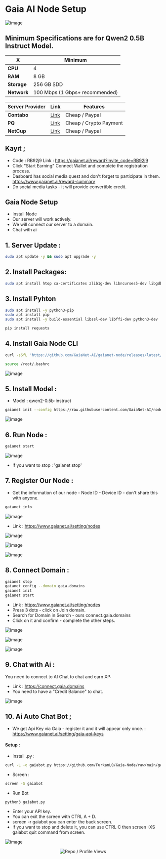 # Gaia AI Node Setup

![image](https://github.com/user-attachments/assets/c7893f6c-c343-4650-95a9-ca90000c6aa6)

## Minimum Specifications are for Qwen2 0.5B Instruct Model.


| X        | Minimum              |
|------------------|----------------------------|
| **CPU**          | 4 |
| **RAM**          | 8 GB                     |
| **Storage**      | 256 GB SDD                   |
| **Network**      | 100 Mbps (1 Gbps+ recommended) |

| Server Provider        | Link              | Features |
|------------------|----------------------------|----------------------------|
| **Contabo**          | [Link](https://www.dpbolvw.net/click-101330552-12454592)                     | Cheap / Paypal  |
| **PQ**      | [Link](https://pq.hosting/?from=627713)                  | Cheap / Crypto Payment |
| **NetCup**          | [Link](https://www.netcup.com/en/?ref=261820) | Cheap / Paypal |

## Kayıt ; 

- Code : RB92j9 Link : https://gaianet.ai/reward?invite_code=RB92j9
- Click "Start Earning" Connect Wallet and complete the registration process.
- Dasboard has social media quest and don't forget to participate in them. https://www.gaianet.ai/reward-summary
- Do social media tasks - it will provide convertible credit.

## Gaia Node Setup 

- Install Node
- Our server will work actively.
- We will connect our server to a domain.
- Chat with ai


## 1. Server Update : 

```bash
sudo apt update -y && sudo apt upgrade -y
```
## 2. Install Packages:

```bash
sudo apt install htop ca-certificates zlib1g-dev libncurses5-dev libgdbm-dev libnss3-dev tmux iptables curl nvme-cli git wget make jq libleveldb-dev build-essential pkg-config ncdu tar clang bsdmainutils lsb-release libssl-dev libreadline-dev libffi-dev jq gcc screen unzip lz4 -y
```

## 3. Install Pyhton 

```bash
sudo apt install -y python3-pip
sudo apt install pip
sudo apt install -y build-essential libssl-dev libffi-dev python3-dev
```

```bash
pip install requests
```
## 4. Install Gaia Node CLI

```bash
curl -sSfL 'https://github.com/GaiaNet-AI/gaianet-node/releases/latest/download/install.sh' | bash
```

```bash
source /root/.bashrc
```

![image](https://github.com/user-attachments/assets/2053663d-960d-49ef-945d-3dea6ca14696)


## 5. Install Model : 

- Model : qwen2-0.5b-instruct

```bash
gaianet init --config https://raw.githubusercontent.com/GaiaNet-AI/node-configs/main/qwen2-0.5b-instruct/config.json
```

![image](https://github.com/user-attachments/assets/f2117332-5a02-41f9-bdd0-1d7877041218)


## 6. Run Node : 
```bash
gaianet start
```

![image](https://github.com/user-attachments/assets/25397317-5733-442a-81cc-ff593bcb4c02)


- If you want to stop : 'gaianet stop'

## 7. Register Our Node : 

- Get the information of our node - Node ID - Device ID - don't share this with anyone.

```bash
gaianet info
```
![image](https://github.com/user-attachments/assets/219b8bb4-167c-40d6-85a0-6321661d3f7c)


- Link : https://www.gaianet.ai/setting/nodes

![image](https://github.com/user-attachments/assets/5c561fbd-832d-4219-8731-73423b92d618)

![image](https://github.com/user-attachments/assets/4de464c6-444b-41b1-a8bb-8c808e41576b)

![image](https://github.com/user-attachments/assets/8a9e9782-db5d-487c-b193-b979e3472043)


## 8. Connect Domain : 
```bash
gaianet stop
gaianet config --domain gaia.domains
gaianet init
gaianet start
```

- Link : https://www.gaianet.ai/setting/nodes
- Press 3 dots - click on Join domain. 
- Search for Domain in Search - ours connect.gaia.domains
- Click on it and confirm - complete the other steps.

![image](https://github.com/user-attachments/assets/0ee113d6-c334-4604-aa08-7a063089e0ff)

![image](https://github.com/user-attachments/assets/ad3e1336-82e7-4c11-9864-af3d8e13d1d3)

![image](https://github.com/user-attachments/assets/6f8a6f68-21db-4d3f-b616-082da717c935)


## 9. Chat with Ai : 

You need to connect to AI Chat to chat and earn XP: 
- Link : https://connect.gaia.domains
- You need to have a "Credit Balance" to chat.

![image](https://github.com/user-attachments/assets/5c53e057-9d36-4970-8de6-a74e956946bc)

## 10. Ai Auto Chat  Bot ; 

- We get Api Key via Gaia - register it and it will appear only once. : https://www.gaianet.ai/setting/gaia-api-keys

#### Setup : 

- Install .py : 

```bash
curl -L -o gaiabot.py https://github.com/FurkanL0/Gaia-Node/raw/main/gaiabot.py
```

- Screen : 
```bash
screen -S gaiabot
```

- Run Bot

```bash
python3 gaiabot.py
```

- Enter your API key.
- You can exit the screen with CTRL A + D.
- screen -r gaiabot you can enter the back screen.
- If you want to stop and delete it, you can use CTRL C then screen -XS gaiabot quit command from screen.

![image](https://github.com/user-attachments/assets/44fb8fe3-d6c1-42c2-8b45-0d98d0ad1515)



<p align="center">
  <img src="https://komarev.com/ghpvc/?username=FurkanL0&style=flat-square&color=red&label=Profile+Views+/+Repo+Views+" alt="Repo / Profile Views" />
</p>
